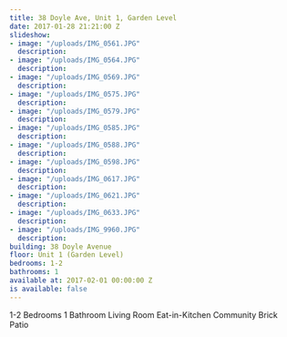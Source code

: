 ```yaml
---
title: 38 Doyle Ave, Unit 1, Garden Level
date: 2017-01-28 21:21:00 Z
slideshow:
- image: "/uploads/IMG_0561.JPG"
  description: 
- image: "/uploads/IMG_0564.JPG"
  description: 
- image: "/uploads/IMG_0569.JPG"
  description: 
- image: "/uploads/IMG_0575.JPG"
  description: 
- image: "/uploads/IMG_0579.JPG"
  description: 
- image: "/uploads/IMG_0585.JPG"
  description: 
- image: "/uploads/IMG_0588.JPG"
  description: 
- image: "/uploads/IMG_0598.JPG"
  description: 
- image: "/uploads/IMG_0617.JPG"
  description: 
- image: "/uploads/IMG_0621.JPG"
  description: 
- image: "/uploads/IMG_0633.JPG"
  description: 
- image: "/uploads/IMG_9960.JPG"
  description: 
building: 38 Doyle Avenue
floor: Unit 1 (Garden Level)
bedrooms: 1-2
bathrooms: 1
available at: 2017-02-01 00:00:00 Z
is available: false
---
```


1-2 Bedrooms
1 Bathroom
Living Room
Eat-in-Kitchen
Community Brick Patio
